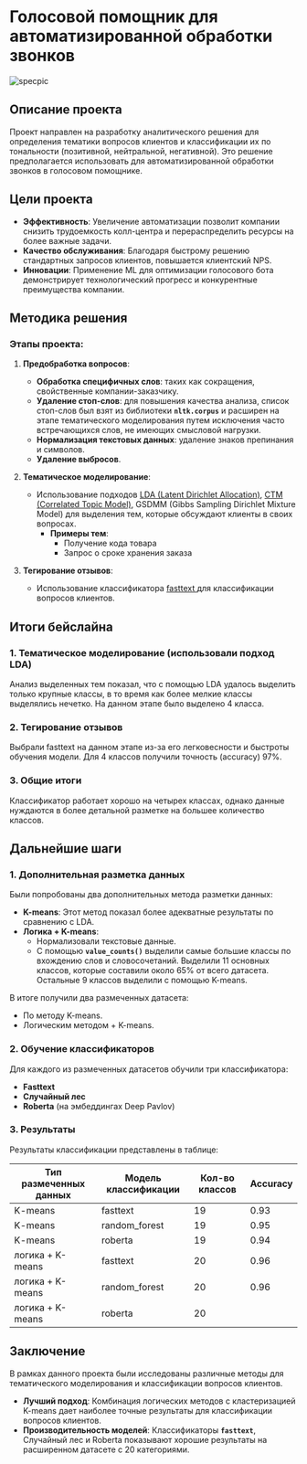# Голосовой помощник для автоматизированной обработки звонков 
![specpic](https://github.com/pearllumin/5post-voice-bot/assets/144477967/06b2e0ea-740d-4539-beae-7e45bda91baf)

## Описание проекта
Проект направлен на разработку аналитического решения для определения тематики вопросов клиентов и классификации их по тональности (позитивной, нейтральной, негативной). Это решение предполагается использовать для автоматизированной обработки звонков в голосовом помощнике.

## Цели проекта
- **Эффективность**: Увеличение автоматизации позволит компании снизить трудоемкость колл-центра и перераспределить ресурсы на более важные задачи.
- **Качество обслуживания**: Благодаря быстрому решению стандартных запросов клиентов, повышается клиентский NPS.
- **Инновации**: Применение ML для оптимизации голосового бота демонстрирует технологический прогресс и конкурентные преимущества компании.
  
## Методика решения

### Этапы проекта:

1. **Предобработка вопросов**:

    - **Обработка специфичных слов**: таких как сокращения, свойственные компании-заказчику.
    - **Удаление стоп-слов**: для повышения качества анализа, список стоп-слов был взят из библиотеки **`nltk.corpus`** и расширен на этапе тематического моделирования путем исключения часто встречающихся слов, не имеющих смысловой нагрузки.
    - **Нормализация текстовых данных**: удаление знаков препинания и символов.
    - **Удаление выбросов**.

2. **Тематическое моделирование**:

    - Использование подходов [LDA (Latent Dirichlet Allocation)](https://www.jmlr.org/papers/volume3/blei03a/blei03a.pdf), [CTM (Correlated Topic Model)](https://github.com/MilaNLProc/contextualized-topic-models), GSDMM (Gibbs Sampling Dirichlet Mixture Model) для выделения тем, которые обсуждают клиенты в своих вопросах.
      - **Примеры тем**:
        - Получение кода товара
        - Запрос о сроке хранения заказа
  

3. **Тегирование отзывов**:

    - Использование классификатора [fasttext ](https://fasttext.cc/docs/en/supervised-tutorial.html) для классификации вопросов клиентов.

## Итоги бейслайна

### 1. Тематическое моделирование (использовали подход LDA)

Анализ выделенных тем показал, что с помощью LDA удалось выделить только крупные классы, в то время как более мелкие классы выделялись нечетко. На данном этапе было выделено 4 класса.

### 2. Тегирование отзывов

Выбрали fasttext на данном этапе из-за его легковесности и быстроты обучения модели. Для 4 классов получили точность (accuracy) 97%.

### 3. Общие итоги 

Классификатор работает хорошо на четырех классах, однако данные нуждаются в более детальной разметке на большее количество классов.

## Дальнейшие шаги

### 1. Дополнительная разметка данных

Были попробованы два дополнительных метода разметки данных:

- **K-means**: Этот метод показал более адекватные результаты по сравнению с LDA.
- **Логика + K-means**:
  - Нормализовали текстовые данные.
  - С помощью **`value_counts()`** выделили самые большие классы по вхождению слов и словосочетаний. Выделили 11 основных классов, которые составили около 65% от всего датасета. Остальные 9 классов выделили с помощью K-means.

В итоге получили два размеченных датасета:

- По методу K-means.
- Логическим методом + K-means.

### 2. Обучение классификаторов

Для каждого из размеченных датасетов обучили три классификатора:

- **Fasttext**
- **Случайный лес**
- **Roberta** (на эмбеддингах Deep Pavlov)

### 3. Результаты

Результаты классификации представлены в таблице:

| Тип размеченных данных | Модель классификации | Кол-во классов | Accuracy |
|-------------------------|----------------------|----------------|----------|
| K-means                 | fasttext             | 19             | 0.93     |
| K-means                 | random_forest        | 19             | 0.95     |
| K-means                 | roberta              | 19             | 0.94     |
| логика + K-means        | fasttext             | 20             | 0.96     |
| логика + K-means        | random_forest        | 20             | 0.96     |
| логика + K-means        | roberta              | 20             |          |

## Заключение

В рамках данного проекта были исследованы различные методы для тематического моделирования и классификации вопросов клиентов.
- **Лучший подход**: Комбинация логических методов с кластеризацией K-means дает наиболее точные результаты для классификации вопросов клиентов.
- **Производительность моделей**: Классификаторы **`fasttext`**, Случайный лес и Roberta показывают хорошие результаты на расширенном датасете с 20 категориями.
